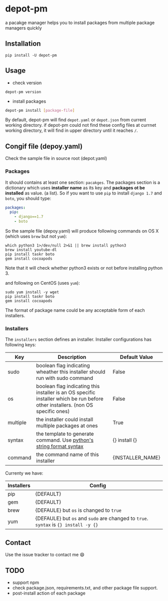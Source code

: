 # depot-pm

a pacakge manager helps you to install packages from multiple package managers quickly



## Installation

```shell
pip install -U depot-pm
```



## Usage

* check version

```shell
depot-pm version
```



* install packages

```bash
depot-pm install [package-file]
```

By default, depot-pm will find ```depot.yaml``` or ```depot.json``` from current working directory.
if depot-pm could not find these config files at currnet working directory, it will find in upper directory
until it reaches ```/```.



## Congif file (depoy.yaml)

Check the sample file in source root (depot.yaml)


### Packages

It should contains at least one section: ```pacakges```. The packages section is a dictionary which
uses **installer name** as its key and **packages ot be installed** as value. (a list). So if you want to
use ```pip``` to install ```django 1.7``` and ```boto```, you should type:

```yaml
packages:
  pip:
    - django==1.7
    - boto
```

So the sample file (depoy.yaml) will produce following commands on OS X (which uses ```brew``` but not ```yum```):
```shell
which python3 1>/dev/null 2>&1 || brew install python3
brew install youtube-dl
pip install taskr boto
gem install cocoapods
```
Note that it will check whether python3 exists or not before installing python 3.

and following on CentOS (uses ```yum```):
```shell
sudo yum install -y wget
pip install taskr boto
gem install cocoapods
```

The format of package name could be any acceptable form of each installers.


### Installers
  
The ```installers``` section defines an installer. Installer configurations has following keys: 

Key | Description | Default Value
----|-------------|---------------
sudo | boolean flag indicating wheather this installer should run with sudo command   | False
os | boolean flag indicating this installer is an OS specific installer which be run before other installers. (non OS specific ones) | False
multiple | the installer could install multiple packages at ones | True
syntax | the template to generate command. Use [python's string format syntax](https://docs.python.org/3/library/string.html#formatspec) | {} install {}
command | the command name of this installer | {INSTALLER_NAME}

Currenty we have:

Installers | Config
-----------|--------
pip        | {DEFAULT}
gem        | {DEFAULT}
brew       | {DEFAULE} but ```os``` is changed to ```true```
yum        | {DEFAULE} but ```os``` and ```sudo``` are changed to ```true```. ```syntax``` is ```{} install -y {}```



## Contact

Use the issue tracker to contact me :smile:



## TODO

* support npm
* check package.json, requirements.txt, and other package file support.
* post-install action of each package
